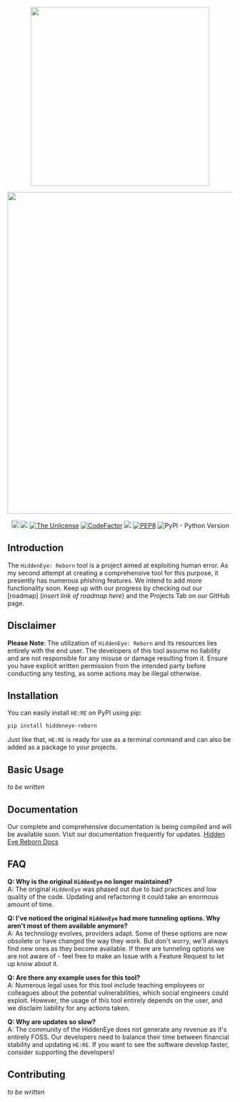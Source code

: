 <p align="center">
    <img src="https://github.com/Open-Security-Group-OSG/HiddenEyeReborn/raw/main/art/HiddenEyeLogo.svg" width="400">
</p>
<p align="center">
    <img src="https://github.com/Open-Security-Group-OSG/HiddenEyeReborn/raw/main/art/HE:RE_text.svg" width="720">
</p>
<p align="center">
    <a href="https://badge.fury.io/py/hiddeneye-reborn"><img src="https://badge.fury.io/py/hiddeneye-reborn.svg" alt="PyPI version" height="18"></a>
    <a href="https://codecov.io/gh/Open-Security-Group-OSG/HiddenEyeReborn"><img src="https://codecov.io/gh/Open-Security-Group-OSG/HiddenEyeReborn/branch/master/graph/badge.svg" /></a>
    <a href="https://unlicense.org"><img title="The Unlicense" src="https://img.shields.io/badge/license-Unlicense-black.svg"></a>
    <a href="https://www.codefactor.io/repository/github/d4rks3c-group/hiddeneyereborn"><img src="https://www.codefactor.io/repository/github/d4rks3c-group/hiddeneyereborn/badge" alt="CodeFactor" /></a>
    <a href="https://app.codacy.com/gh/D4rkS3c-Group/HiddenEyeReborn/dashboard?utm_source=gh&utm_medium=referral&utm_content=&utm_campaign=Badge_grade"><img src="https://app.codacy.com/project/badge/Grade/d360fe89e6c043c6a36f9e314f75fd27"/></a>
    <a href="https://www.python.org/dev/peps/pep-0008/"><img title="PEP8" src="https://img.shields.io/badge/code%20style-pep8-blue.svg"></a>
    <img alt="PyPI - Python Version" src="https://img.shields.io/pypi/pyversions/hiddeneye-reborn">
</p>

## Introduction

The `HiddenEye: Reborn` tool is a project aimed at exploiting human error. As my second attempt at creating a comprehensive tool for this purpose, it presently has numerous phishing features. We intend to add more functionality soon. Keep up with our progress by checking out our [roadmap] (*insert link of roadmap here*) and the Projects Tab on our GitHub page. 

## Disclaimer

**Please Note**: The utilization of `HiddenEye: Reborn` and its resources lies entirely with the end user. The developers of this tool assume no liability and are not responsible for any misuse or damage resulting from it. Ensure you have explicit written permission from the intended party before conducting any testing, as some actions may be illegal otherwise. 

## Installation

You can easily install `HE:RE` on PyPI using pip: 
```bash
pip install hiddeneye-reborn
```
Just like that, `HE:RE` is ready for use as a terminal command and can also be added as a package to your projects. 

## Basic Usage

*to be written*


## Documentation

Our complete and comprehensive documentation is being compiled and will be available soon. Visit our documentation frequently for updates. [Hidden Eye Reborn Docs](https://hiddeneye-reborn.readthedocs.io)

## FAQ

**Q: Why is the original `HiddenEye` no longer maintained?**  
A: The original `HiddenEye` was phased out due to bad practices and low quality of the code. Updating and refactoring it could take an enormous amount of time.

**Q: I've noticed the original `HiddenEye` had more tunneling options. Why aren't most of them available anymore?**  
A: As technology evolves, providers adapt. Some of these options are now obsolete or have changed the way they work. But don't worry, we'll always find new ones as they become available. If there are tunneling options we are not aware of - feel free to make an Issue with a Feature Request to let up know about it.

**Q: Are there any example uses for this tool?**  
A: Numerous legal uses for this tool include teaching employees or colleagues about the potential vulnerabilities, which social engineers could exploit. However, the usage of this tool entirely depends on the user, and we disclaim liability for any actions taken. 

**Q: Why are updates so slow?**   
A: The community of the HiddenEye does not generate any revenue as it's entirely FOSS. Our developers need to balance their time between financial stability and updating `HE:RE`. If you want to see the software develop faster, consider supporting the developers!

## Contributing

*to be written*

